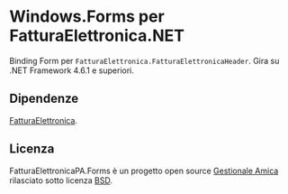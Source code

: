 ﻿# Windows.Forms per FatturaElettronica.NET

Binding Form per `FatturaElettronica.FatturaElettronicaHeader`. Gira su .NET Framework 4.6.1 e superiori.

## Dipendenze
[FatturaElettronica][fe].

## Licenza
FatturaElettronicaPA.Forms è un progetto open source [Gestionale Amica][ga] rilasciato sotto licenza [BSD][bsd].

[fe]: http://github.com/FatturaElettronica/FatturaElettronica.NET
[ga]: http://gestionaleamica.com
[bsd]: http://github.com/FatturaElettronica/FatturaElettronica.Forms/blob/master/LICENSE
